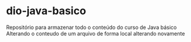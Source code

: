 # dio-java-basico
Repositório para armazenar todo o conteúdo do curso de Java básico
Alterando o conteudo de um arquivo de forma local
alterando novamente